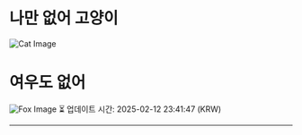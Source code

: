 
# 나만 없어 고양이

![Cat Image](https://cdn2.thecatapi.com/images/cgs.jpg)

# 여우도 없어
![Fox Image](https://randomfox.ca/images/48.jpg)
⏳ 업데이트 시간: 2025-02-12 23:41:47 (KRW)

---
